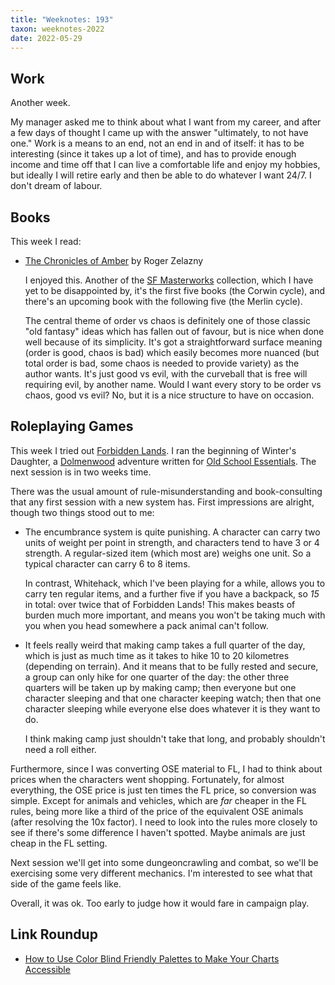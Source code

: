 ```yaml
---
title: "Weeknotes: 193"
taxon: weeknotes-2022
date: 2022-05-29
---
```


## Work

Another week.

My manager asked me to think about what I want from my career, and
after a few days of thought I came up with the answer "ultimately, to
not have one."  Work is a means to an end, not an end in and of
itself: it has to be interesting (since it takes up a lot of time),
and has to provide enough income and time off that I can live a
comfortable life and enjoy my hobbies, but ideally I will retire early
and then be able to do whatever I want 24/7.  I don't dream of labour.


## Books

This week I read:

- [The Chronicles of Amber][] by Roger Zelazny

  I enjoyed this.  Another of the [SF Masterworks][] collection, which
  I have yet to be disappointed by, it's the first five books (the
  Corwin cycle), and there's an upcoming book with the following five
  (the Merlin cycle).

  The central theme of order vs chaos is definitely one of those
  classic "old fantasy" ideas which has fallen out of favour, but is
  nice when done well because of its simplicity.  It's got a
  straightforward surface meaning (order is good, chaos is bad) which
  easily becomes more nuanced (but total order is bad, some chaos is
  needed to provide variety) as the author wants.  It's just good vs
  evil, with the curveball that is free will requiring evil, by
  another name.  Would I want every story to be order vs chaos, good
  vs evil?  No, but it is a nice structure to have on occasion.

[The Chronicles of Amber]: https://en.wikipedia.org/wiki/The_Chronicles_of_Amber
[SF Masterworks]: https://en.wikipedia.org/wiki/SF_Masterworks


## Roleplaying Games

This week I tried out [Forbidden Lands][].  I ran the beginning of
Winter's Daughter, a [Dolmenwood][] adventure written for [Old School
Essentials][].  The next session is in two weeks time.

There was the usual amount of rule-misunderstanding and
book-consulting that any first session with a new system has.  First
impressions are alright, though two things stood out to me:

- The encumbrance system is quite punishing.  A character can carry
  two units of weight per point in strength, and characters tend to
  have 3 or 4 strength.  A regular-sized item (which most are) weighs
  one unit.  So a typical character can carry 6 to 8 items.

  In contrast, Whitehack, which I've been playing for a while, allows
  you to carry ten regular items, and a further five if you have a
  backpack, so *15* in total: over twice that of Forbidden Lands!
  This makes beasts of burden much more important, and means you won't
  be taking much with you when you head somewhere a pack animal can't
  follow.

- It feels really weird that making camp takes a full quarter of the
  day, which is just as much time as it takes to hike 10 to 20
  kilometres (depending on terrain).  And it means that to be fully
  rested and secure, a group can only hike for one quarter of the day:
  the other three quarters will be taken up by making camp; then
  everyone but one character sleeping and that one character keeping
  watch; then that one character sleeping while everyone else does
  whatever it is they want to do.

  I think making camp just shouldn't take that long, and probably
  shouldn't need a roll either.

Furthermore, since I was converting OSE material to FL, I had to think
about prices when the characters went shopping.  Fortunately, for
almost everything, the OSE price is just ten times the FL price, so
conversion was simple.  Except for animals and vehicles, which are
*far* cheaper in the FL rules, being more like a third of the price of
the equivalent OSE animals (after resolving the 10x factor).  I need
to look into the rules more closely to see if there's some difference
I haven't spotted.  Maybe animals are just cheap in the FL setting.

Next session we'll get into some dungeoncrawling and combat, so we'll
be exercising some very different mechanics.  I'm interested to see
what that side of the game feels like.

Overall, it was ok.  Too early to judge how it would fare in campaign
play.

[Forbidden Lands]: https://freeleaguepublishing.com/en/games/forbidden-lands/
[Dolmenwood]: https://necroticgnome.com/products/welcome-to-dolmenwood
[Old School Essentials]: https://necroticgnome.com/collections/rules


## Link Roundup

- [How to Use Color Blind Friendly Palettes to Make Your Charts Accessible](https://venngage.com/blog/color-blind-friendly-palette/)
